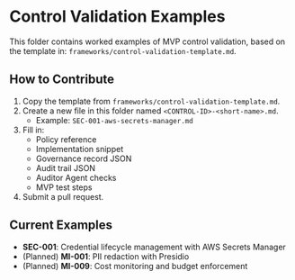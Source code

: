 # Control Validation Examples

This folder contains worked examples of MVP control validation, based on the template in:
`frameworks/control-validation-template.md`.

## How to Contribute

1. Copy the template from `frameworks/control-validation-template.md`.
2. Create a new file in this folder named `<CONTROL-ID>-<short-name>.md`.
   - Example: `SEC-001-aws-secrets-manager.md`
3. Fill in:
   - Policy reference
   - Implementation snippet
   - Governance record JSON
   - Audit trail JSON
   - Auditor Agent checks
   - MVP test steps
4. Submit a pull request.

## Current Examples
- **SEC-001**: Credential lifecycle management with AWS Secrets Manager
- (Planned) **MI-001**: PII redaction with Presidio
- (Planned) **MI-009**: Cost monitoring and budget enforcement
